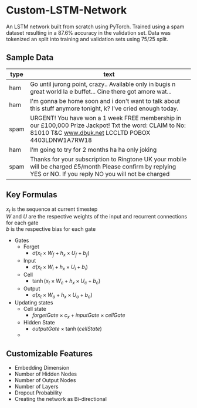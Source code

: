 # Custom-LSTM-Network
An LSTM network built from scratch using PyTorch. Trained using a spam dataset resulting in a 87.6% accuracy in the validation set. Data was tokenized an split into training and validation sets using 75/25 split.

## Sample Data
| type  | text                                                                                                                                                           |
| ----- | -------------------------------------------------------------------------------------------------------------------------------------------------------------- |
| ham   | Go until jurong point, crazy.. Available only in bugis n great world la e buffet... Cine there got amore wat...                                                |
| ham   | I'm gonna be home soon and i don't want to talk about this stuff anymore tonight, k? I've cried enough today.                                                  |
| spam  | URGENT! You have won a 1 week FREE membership in our £100,000 Prize Jackpot! Txt the word: CLAIM to No: 81010 T&C www.dbuk.net LCCLTD POBOX 4403LDNW1A7RW18    |
| ham   | I‘m going to try for 2 months ha ha only joking                                                                                                                |
| spam  | Thanks for your subscription to Ringtone UK your mobile will be charged £5/month Please confirm by replying YES or NO. If you reply NO you will not be charged |

## Key Formulas
$x_t$ is the sequence at current timestep</br>
$W$ and $U$ are the respective weights of the input and recurrent connections for each gate</br>
$b$ is the respective bias for each gate

- Gates
	- Forget 
		- $\sigma (x_t \times W_f + h_x \times U_f + b_f)$
	- Input 
		- $\sigma (x_t \times W_i + h_x \times U_i + b_i)$
	- Cell 
		- $\tanh(x_t \times W_c + h_x \times U_c + b_c)$
	- Output 
		- $\sigma (x_t \times W_o + h_x \times U_o + b_o)$
- Updating states
	- Cell state
		- $forgetGate \times c_x + inputGate \times cellGate$
	- Hidden State
		- $outputGate \times \tanh(cellState)$
  - 
## Customizable Features
- Embedding Dimension
- Number of Hidden Nodes
- Number of Output Nodes
- Number of Layers 
- Dropout Probability
- Creating the network as Bi-directional
